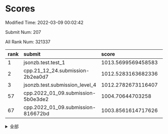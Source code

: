 # Scores

Modified Time: 2022-03-09 00:02:42

Submit Num: 207

All Rank Num: 321337

| rank |               submit               |       score        |       sigma        | pk_num |
| :--- | :--------------------------------- | :----------------- | :----------------- | :----- |
| 1    | jsonzb.test.test_1                 | 1013.5699569458583 | 0.7988828320796915 | 6210   |
| 2    | cpp.21_12_24.submission-2b2ea0d7   | 1012.5283163682336 | 0.7979989153389448 | 6207   |
| 3    | jsonzb.test.submission_level_4     | 1012.2782673116407 | 0.8116188105949271 | 6211   |
| 57   | cpp.2022_01_09.submission-5b0e3de2 | 1004.70644703258   | 0.7253842706826507 | 6206   |
| 67   | cpp.2022_01_09.submission-816672bd | 1003.8561614717626 | 0.7120384771599545 | 6214   |


<details>
<summary>全部</summary>

| rank |                 submit                 |       score        |       sigma        | pk_num |
| :--- | :------------------------------------- | :----------------- | :----------------- | :----- |
| 1    | jsonzb.test.test_1                     | 1013.5699569458583 | 0.7988828320796915 | 6210   |
| 2    | cpp.21_12_24.submission-2b2ea0d7       | 1012.5283163682336 | 0.7979989153389448 | 6207   |
| 3    | jsonzb.test.submission_level_4         | 1012.2782673116407 | 0.8116188105949271 | 6211   |
| 4    | gobigger.level_3.submission_level_3_45 | 1012.1658451900419 | 0.7771215742450329 | 6205   |
| 5    | gobigger.level_3.submission_level_3_18 | 1011.4937284056958 | 0.7703954148992005 | 6210   |
| 6    | gobigger.level_3.submission_level_3_1  | 1011.2072892329029 | 0.7772400213758429 | 6208   |
| 7    | gobigger.level_3.submission_level_3_17 | 1011.1671258290714 | 0.7716417346697894 | 6206   |
| 8    | gobigger.level_3.submission_level_3_5  | 1010.9816242997944 | 0.761396796179419  | 6212   |
| 9    | gobigger.level_3.submission_level_3_30 | 1010.6539486879475 | 0.7511464695619846 | 6210   |
| 10   | gobigger.level_3.submission_level_3_10 | 1010.6382564641563 | 0.7541236543462194 | 6211   |
| 11   | gobigger.level_3.submission_level_3_19 | 1010.4601706219959 | 0.7708112051603915 | 6209   |
| 12   | gobigger.level_3.submission_level_3_8  | 1010.4209135191633 | 0.7559612257548812 | 6208   |
| 13   | gobigger.level_3.submission_level_3_33 | 1010.3598179455399 | 0.7542507869337794 | 6206   |
| 14   | gobigger.level_3.submission_level_3_46 | 1010.3402146432409 | 0.7557557707151885 | 6210   |
| 15   | gobigger.level_3.submission_level_3_6  | 1010.2831347054957 | 0.7772165132159953 | 6211   |
| 16   | gobigger.level_3.submission_level_3_39 | 1010.2538768649782 | 0.7686232532622322 | 6205   |
| 17   | gobigger.level_3.submission_level_3_38 | 1010.2355192048057 | 0.7664449217242272 | 6207   |
| 18   | gobigger.level_3.submission_level_3_37 | 1010.233947202107  | 0.745759663548547  | 6208   |
| 19   | gobigger.level_3.submission_level_3_48 | 1010.2180412313342 | 0.7670871824986054 | 6212   |
| 20   | gobigger.level_3.submission_level_3_13 | 1010.1752070211213 | 0.7639927434127994 | 6211   |
| 21   | gobigger.level_3.submission_level_3_4  | 1010.1625753840157 | 0.7481721774167669 | 6212   |
| 22   | gobigger.level_3.submission_level_3_41 | 1010.1586972192605 | 0.7607547515098277 | 6207   |
| 23   | gobigger.level_3.submission_level_3_43 | 1010.1521109291585 | 0.7590011116968143 | 6212   |
| 24   | gobigger.level_3.submission_level_3_26 | 1010.0888234920353 | 0.78252604297921   | 6210   |
| 25   | gobigger.level_3.submission_level_3_11 | 1010.0506527015372 | 0.746410999613019  | 6210   |
| 26   | gobigger.level_3.submission_level_3_31 | 1010.0254631994173 | 0.7592851672126661 | 6212   |
| 27   | gobigger.level_3.submission_level_3_21 | 1010.021112424354  | 0.7625407143283768 | 6210   |
| 28   | gobigger.level_3.submission_level_3_2  | 1009.9296283934328 | 0.7582332372884008 | 6209   |
| 29   | gobigger.level_3.submission_level_3_44 | 1009.9143114612049 | 0.7542567994190886 | 6207   |
| 30   | gobigger.level_3.submission_level_3_20 | 1009.8129223255044 | 0.7697908546798287 | 6205   |
| 31   | gobigger.level_3.submission_level_3_15 | 1009.7490515368468 | 0.7716758260460198 | 6212   |
| 32   | gobigger.level_3.submission_level_3_23 | 1009.6022942691731 | 0.7574511141682432 | 6204   |
| 33   | gobigger.level_3.submission_level_3_34 | 1009.5991411980835 | 0.7550218687403635 | 6203   |
| 34   | gobigger.level_3.submission_level_3_22 | 1009.5582509946701 | 0.7524134661591297 | 6201   |
| 35   | gobigger.level_3.submission_level_3_0  | 1009.5402053480439 | 0.747539547151351  | 6210   |
| 36   | gobigger.level_3.submission_level_3_9  | 1009.4708021709848 | 0.7527724094571738 | 6210   |
| 37   | gobigger.level_3.submission_level_3_47 | 1009.4462456538607 | 0.7491583471430405 | 6206   |
| 38   | gobigger.level_3.submission_level_3_14 | 1009.4419084497002 | 0.7636241086224288 | 6209   |
| 39   | gobigger.level_3.submission_level_3_49 | 1009.4055353918881 | 0.7462167185119765 | 6211   |
| 40   | gobigger.level_3.submission_level_3_40 | 1009.346132895538  | 0.771459408533327  | 6204   |
| 41   | gobigger.level_3.submission_level_3_24 | 1009.3051406611169 | 0.7660734263474607 | 6205   |
| 42   | gobigger.level_3.submission_level_3_25 | 1009.299997446865  | 0.7293075353577987 | 6213   |
| 43   | gobigger.level_3.submission_level_3_7  | 1009.2417128004887 | 0.7394364007568247 | 6210   |
| 44   | gobigger.level_3.submission_level_3_3  | 1009.1707515361126 | 0.7541777974737878 | 6212   |
| 45   | gobigger.level_3.submission_level_3_28 | 1009.1119796052493 | 0.7674580874065815 | 6216   |
| 46   | gobigger.level_3.submission_level_3_36 | 1008.9941407359527 | 0.7641428004102212 | 6205   |
| 47   | gobigger.level_3.submission_level_3_35 | 1008.9625288790996 | 0.7536184349101117 | 6210   |
| 48   | gobigger.level_3.submission_level_3_27 | 1008.9390956585598 | 0.7449069755309933 | 6206   |
| 49   | gobigger.level_3.submission_level_3_12 | 1008.845356533813  | 0.7405437427491114 | 6208   |
| 50   | gobigger.level_3.submission_level_3_29 | 1008.6950448430201 | 0.7587192086108667 | 6213   |
| 51   | gobigger.level_3.submission_level_3_16 | 1008.4791094325973 | 0.7417987241710591 | 6209   |
| 52   | gobigger.level_3.submission_level_3_42 | 1008.4363228182066 | 0.7664238594338666 | 6210   |
| 53   | gobigger.level_3.submission_level_3_32 | 1008.3827684798065 | 0.7435827339154716 | 6207   |
| 54   | gobigger.level_1.submission_level_1_33 | 1004.8703049880894 | 0.7133304045367591 | 6211   |
| 55   | gobigger.level_1.submission_level_1_17 | 1004.7684327785693 | 0.717132338859597  | 6208   |
| 56   | gobigger.level_1.submission_level_1_3  | 1004.7461468101604 | 0.7154593491024955 | 6210   |
| 57   | cpp.2022_01_09.submission-5b0e3de2     | 1004.70644703258   | 0.7253842706826507 | 6206   |
| 58   | gobigger.level_1.submission_level_1_46 | 1004.6459866611978 | 0.7236257832024622 | 6207   |
| 59   | gobigger.level_1.submission_level_1_38 | 1004.594921981604  | 0.707930038322432  | 6210   |
| 60   | gobigger.level_1.submission_level_1_31 | 1004.5379736455715 | 0.7180517531566648 | 6215   |
| 61   | gobigger.level_1.submission_level_1_29 | 1004.5347450771521 | 0.7181193927231011 | 6211   |
| 62   | gobigger.level_1.submission_level_1_18 | 1004.459759771541  | 0.709464507004977  | 6214   |
| 63   | gobigger.level_1.submission_level_1_5  | 1004.3628262720346 | 0.7181631694196627 | 6211   |
| 64   | gobigger.level_1.submission_level_1_24 | 1004.2220108759781 | 0.7274815944100717 | 6201   |
| 65   | gobigger.level_1.submission_level_1_14 | 1004.0177039851066 | 0.7261929316033626 | 6211   |
| 66   | gobigger.level_1.submission_level_1_4  | 1003.9128595173162 | 0.7059468019077295 | 6204   |
| 67   | cpp.2022_01_09.submission-816672bd     | 1003.8561614717626 | 0.7120384771599545 | 6214   |
| 68   | gobigger.level_1.submission_level_1_36 | 1003.8309693770426 | 0.7238873389818864 | 6205   |
| 69   | gobigger.level_1.submission_level_1_22 | 1003.7485336741526 | 0.7195386073876732 | 6211   |
| 70   | gobigger.level_1.submission_level_1_32 | 1003.7444402623709 | 0.7159383080702217 | 6209   |
| 71   | gobigger.level_1.submission_level_1_37 | 1003.6573084091887 | 0.7265791313292053 | 6206   |
| 72   | gobigger.level_1.submission_level_1_21 | 1003.6479290737553 | 0.7069824168901179 | 6207   |
| 73   | gobigger.level_1.submission_level_1_11 | 1003.5258604562675 | 0.7170083267120039 | 6210   |
| 74   | gobigger.level_1.submission_level_1_47 | 1003.5034496169823 | 0.7161861947769841 | 6212   |
| 75   | gobigger.level_1.submission_level_1_1  | 1003.4495742363372 | 0.7265155620325028 | 6209   |
| 76   | gobigger.level_1.submission_level_1_42 | 1003.4433950057409 | 0.7098245842028864 | 6210   |
| 77   | gobigger.level_1.submission_level_1_34 | 1003.3837694349718 | 0.7181753192273561 | 6203   |
| 78   | gobigger.level_1.submission_level_1_7  | 1003.3761156829618 | 0.723156871557944  | 6214   |
| 79   | gobigger.level_1.submission_level_1_43 | 1003.3702066800166 | 0.7142364558276536 | 6209   |
| 80   | gobigger.level_1.submission_level_1_49 | 1003.3302806974452 | 0.7146704097532587 | 6207   |
| 81   | gobigger.level_1.submission_level_1_9  | 1003.2886956272769 | 0.7076551815797557 | 6210   |
| 82   | gobigger.level_1.submission_level_1_19 | 1003.2701217370137 | 0.7089816612576597 | 6209   |
| 83   | gobigger.level_1.submission_level_1_13 | 1003.2103051269893 | 0.7228750356150536 | 6205   |
| 84   | gobigger.level_1.submission_level_1_8  | 1003.1972508245645 | 0.7077265510200385 | 6204   |
| 85   | gobigger.level_1.submission_level_1_27 | 1003.1963403331687 | 0.7108901685418165 | 6210   |
| 86   | gobigger.level_1.submission_level_1_20 | 1003.1859358248918 | 0.7168060232090842 | 6210   |
| 87   | gobigger.level_1.submission_level_1_40 | 1003.1683014638304 | 0.7196903903301847 | 6208   |
| 88   | gobigger.level_1.submission_level_1_35 | 1003.1058663667483 | 0.702195661577434  | 6212   |
| 89   | gobigger.level_1.submission_level_1_39 | 1003.065699481599  | 0.7128919898874254 | 6218   |
| 90   | gobigger.level_1.submission_level_1_30 | 1003.051324215482  | 0.7053525663457598 | 6215   |
| 91   | gobigger.level_1.submission_level_1_28 | 1003.011320881911  | 0.7177055730910553 | 6211   |
| 92   | gobigger.level_1.submission_level_1_23 | 1002.980334472466  | 0.7263739386892362 | 6207   |
| 93   | gobigger.level_1.submission_level_1_6  | 1002.9427222313162 | 0.7135438769685478 | 6206   |
| 94   | gobigger.level_1.submission_level_1_12 | 1002.7540323089443 | 0.7089836416849823 | 6211   |
| 95   | gobigger.level_1.submission_level_1_25 | 1002.6701474749908 | 0.7080053366533173 | 6212   |
| 96   | gobigger.level_1.submission_level_1_2  | 1002.6608069965728 | 0.7094611037491338 | 6203   |
| 97   | gobigger.level_1.submission_level_1_16 | 1002.6418733025481 | 0.7120840273576865 | 6205   |
| 98   | gobigger.level_1.submission_level_1_10 | 1002.517553730451  | 0.7265516140294385 | 6208   |
| 99   | gobigger.level_1.submission_level_1_15 | 1002.4263451046347 | 0.7099334504908446 | 6211   |
| 100  | gobigger.level_1.submission_level_1_0  | 1002.4104923978663 | 0.7069567659089082 | 6211   |
| 101  | gobigger.level_1.submission_level_1_26 | 1002.3505845458831 | 0.7067473205076922 | 6206   |
| 102  | gobigger.level_1.submission_level_1_45 | 1002.154597949238  | 0.713297617621149  | 6213   |
| 103  | gobigger.level_1.submission_level_1_44 | 1002.0027548570675 | 0.710982258645273  | 6212   |
| 104  | gobigger.level_1.submission_level_1_41 | 1001.7239512166904 | 0.7129697027183999 | 6214   |
| 105  | gobigger.level_1.submission_level_1_48 | 1000.8651880072313 | 0.7033132232818818 | 6210   |
| 106  | gobigger.random.submission_random_25   | 997.3187742454546  | 0.7218540120583765 | 6212   |
| 107  | gobigger.random.submission_random_31   | 997.1653483347985  | 0.706192151214676  | 6206   |
| 108  | gobigger.random.submission_random_39   | 997.1239364436425  | 0.7009553745658492 | 6208   |
| 109  | gobigger.random.submission_random_46   | 997.0906950458736  | 0.6995420955019234 | 6213   |
| 110  | gobigger.random.submission_random_6    | 996.8977989708278  | 0.7146295565640634 | 6209   |
| 111  | gobigger.random.submission_random_21   | 996.8939355858334  | 0.7215667489425599 | 6210   |
| 112  | gobigger.random.submission_random_36   | 996.8017468753055  | 0.7091851419861582 | 6209   |
| 113  | gobigger.random.submission_random_20   | 996.7794169898909  | 0.7034995841141592 | 6210   |
| 114  | gobigger.random.submission_random_0    | 996.7464072461643  | 0.7017186581973247 | 6212   |
| 115  | gobigger.random.submission_random_5    | 996.7460073939734  | 0.703900657687089  | 6208   |
| 116  | gobigger.random.submission_random_15   | 996.6852482214941  | 0.7023315647547808 | 6209   |
| 117  | gobigger.random.submission_random_29   | 996.6846545239868  | 0.7201156466061137 | 6207   |
| 118  | gobigger.random.submission_random_49   | 996.4838253271114  | 0.7200392063523455 | 6209   |
| 119  | gobigger.random.submission_random_1    | 996.4366962286701  | 0.7016129390569472 | 6204   |
| 120  | gobigger.random.submission_random_26   | 996.376446213506   | 0.7003438513026403 | 6207   |
| 121  | gobigger.random.submission_random_37   | 996.3293927325561  | 0.7086413584502831 | 6211   |
| 122  | gobigger.random.submission_random_10   | 996.3270152354082  | 0.7029382135110124 | 6214   |
| 123  | gobigger.random.submission_random_28   | 996.3238199750672  | 0.7056453905766603 | 6212   |
| 124  | gobigger.random.submission_random_17   | 996.2807286027021  | 0.7129703199178559 | 6213   |
| 125  | gobigger.random.submission_random_27   | 996.1518739807946  | 0.7053914936189974 | 6213   |
| 126  | gobigger.random.submission_random_12   | 996.1170220918209  | 0.7098069477076003 | 6211   |
| 127  | gobigger.random.submission_random_35   | 996.1033881133502  | 0.7202872347511715 | 6212   |
| 128  | gobigger.random.submission_random_48   | 996.0893913755039  | 0.7050955536438855 | 6207   |
| 129  | gobigger.random.submission_random_3    | 996.0845143333706  | 0.704986041970011  | 6211   |
| 130  | gobigger.random.submission_random_7    | 996.070634393862   | 0.7145050114033077 | 6212   |
| 131  | gobigger.random.submission_random_43   | 996.0334074073334  | 0.7155599825651332 | 6204   |
| 132  | gobigger.random.submission_random_32   | 995.979706503796   | 0.6977518119745357 | 6205   |
| 133  | gobigger.random.submission_random_23   | 995.9503759353772  | 0.7000122289722086 | 6212   |
| 134  | gobigger.random.submission_random_14   | 995.9055103026823  | 0.718932182458564  | 6205   |
| 135  | gobigger.random.submission_random_4    | 995.8728183458388  | 0.725316818759022  | 6212   |
| 136  | gobigger.random.submission_random_8    | 995.7417405615387  | 0.7075487220463256 | 6207   |
| 137  | gobigger.random.submission_random_11   | 995.7231378232616  | 0.7091136430290323 | 6212   |
| 138  | gobigger.random.submission_random_13   | 995.6158064511889  | 0.7191089981602945 | 6205   |
| 139  | gobigger.random.submission_random_30   | 995.605629571608   | 0.7225953295695897 | 6212   |
| 140  | gobigger.random.submission_random_34   | 995.5358381814971  | 0.7154612323707363 | 6213   |
| 141  | gobigger.random.submission_random_24   | 995.5216234627388  | 0.6991439270470211 | 6209   |
| 142  | gobigger.random.submission_random_40   | 995.508326036544   | 0.69869633636685   | 6207   |
| 143  | gobigger.random.submission_random_22   | 995.4977456655392  | 0.7123921061072308 | 6212   |
| 144  | gobigger.random.submission_random_45   | 995.4516734044312  | 0.7263102138865193 | 6210   |
| 145  | gobigger.random.submission_random_16   | 995.3846919835288  | 0.7034353437693273 | 6209   |
| 146  | gobigger.random.submission_random_33   | 995.3372900750628  | 0.7191038470296414 | 6210   |
| 147  | gobigger.random.submission_random_47   | 995.2481866498525  | 0.7086932717818746 | 6211   |
| 148  | gobigger.random.submission_random_42   | 995.1895866216076  | 0.7267481438899577 | 6208   |
| 149  | gobigger.random.submission_random_41   | 995.131625858488   | 0.720123814714516  | 6209   |
| 150  | gobigger.random.submission_random_19   | 995.0976415173914  | 0.712396582981558  | 6215   |
| 151  | gobigger.random.submission_random_44   | 994.9156722673972  | 0.7180291477026267 | 6210   |
| 152  | gobigger.random.submission_random_2    | 994.8447918779946  | 0.7265915016653365 | 6214   |
| 153  | gobigger.random.submission_random_9    | 994.7901395775845  | 0.7189353901240154 | 6210   |
| 154  | gobigger.random.submission_random_38   | 994.5310936006982  | 0.7118104840791829 | 6207   |
| 155  | gobigger.random.submission_random_18   | 994.500273349645   | 0.7143393577144067 | 6210   |
| 156  | gobigger.level_2.submission_level_2_15 | 994.134858245553   | 0.7340744241322946 | 6208   |
| 157  | gobigger.level_2.submission_level_2_25 | 994.0925243627875  | 0.7473335810691342 | 6205   |
| 158  | gobigger.level_2.submission_level_2_2  | 993.8305192598077  | 0.7212281607289295 | 6207   |
| 159  | gobigger.level_2.submission_level_2_22 | 993.6565934198776  | 0.7394841536969097 | 6212   |
| 160  | gobigger.level_2.submission_level_2_14 | 993.5852817755206  | 0.7274818923197087 | 6212   |
| 161  | gobigger.level_2.submission_level_2_26 | 993.5506698421809  | 0.7485445822851264 | 6208   |
| 162  | gobigger.level_2.submission_level_2_20 | 993.3549209376171  | 0.7267519638836787 | 6210   |
| 163  | gobigger.level_2.submission_level_2_31 | 993.2387696881266  | 0.7457758609137343 | 6210   |
| 164  | gobigger.level_2.submission_level_2_36 | 993.1405856841022  | 0.7254252574585137 | 6208   |
| 165  | gobigger.level_2.submission_level_2_21 | 993.083057217393   | 0.7276490426237481 | 6213   |
| 166  | gobigger.level_2.submission_level_2_30 | 992.9943026316762  | 0.7219937193709489 | 6207   |
| 167  | gobigger.level_2.submission_level_2_4  | 992.9028488724706  | 0.723887046990059  | 6207   |
| 168  | gobigger.level_2.submission_level_2_43 | 992.8792237439549  | 0.7423142256211825 | 6210   |
| 169  | gobigger.level_2.submission_level_2_40 | 992.7702477698781  | 0.739348057181716  | 6213   |
| 170  | gobigger.level_2.submission_level_2_38 | 992.655590497972   | 0.7200950861895121 | 6211   |
| 171  | gobigger.level_2.submission_level_2_18 | 992.5626241176782  | 0.7454763582937676 | 6208   |
| 172  | gobigger.level_2.submission_level_2_32 | 992.478229588121   | 0.7473533231651607 | 6203   |
| 173  | gobigger.level_2.submission_level_2_42 | 992.3907500473969  | 0.7367383214991218 | 6209   |
| 174  | gobigger.level_2.submission_level_2_13 | 992.3780274323766  | 0.7478586371986246 | 6210   |
| 175  | gobigger.level_2.submission_level_2_16 | 992.3137470001574  | 0.7451666003202926 | 6209   |
| 176  | gobigger.level_2.submission_level_2_8  | 992.2971908484965  | 0.7309150605989421 | 6212   |
| 177  | gobigger.level_2.submission_level_2_9  | 992.2438021240453  | 0.7435401923198615 | 6213   |
| 178  | gobigger.level_2.submission_level_2_46 | 992.2277411152071  | 0.7477985314605295 | 6214   |
| 179  | gobigger.level_2.submission_level_2_49 | 992.1904016269895  | 0.748796239376022  | 6215   |
| 180  | gobigger.level_2.submission_level_2_3  | 992.179692088996   | 0.7529861036744075 | 6208   |
| 181  | gobigger.level_2.submission_level_2_28 | 992.1580622560904  | 0.74381018852725   | 6213   |
| 182  | gobigger.level_2.submission_level_2_5  | 992.0922288527343  | 0.7441897180271038 | 6214   |
| 183  | gobigger.level_2.submission_level_2_44 | 992.0757367473076  | 0.7427431259977021 | 6211   |
| 184  | gobigger.level_2.submission_level_2_48 | 992.0050141793629  | 0.7501944258501041 | 6215   |
| 185  | gobigger.level_2.submission_level_2_34 | 991.9366445084125  | 0.7361906624588611 | 6211   |
| 186  | gobigger.level_2.submission_level_2_11 | 991.8953376017151  | 0.756914840147818  | 6213   |
| 187  | gobigger.level_2.submission_level_2_23 | 991.887164152778   | 0.7589927306047888 | 6208   |
| 188  | gobigger.level_2.submission_level_2_7  | 991.8303721150479  | 0.7320702615184909 | 6204   |
| 189  | gobigger.level_2.submission_level_2_12 | 991.8292606576235  | 0.7519106033168459 | 6212   |
| 190  | gobigger.level_2.submission_level_2_10 | 991.8217652804942  | 0.7410094120859292 | 6211   |
| 191  | gobigger.level_2.submission_level_2_19 | 991.7755933859474  | 0.7598450538866213 | 6208   |
| 192  | gobigger.level_2.submission_level_2_29 | 991.7490222003448  | 0.7443929541192866 | 6212   |
| 193  | gobigger.level_2.submission_level_2_35 | 991.7486210610199  | 0.7473568545035926 | 6214   |
| 194  | gobigger.level_2.submission_level_2_33 | 991.5920609350935  | 0.7555524715413445 | 6208   |
| 195  | gobigger.level_2.submission_level_2_17 | 991.3607367479732  | 0.7554830756181063 | 6207   |
| 196  | gobigger.level_2.submission_level_2_37 | 991.3157010544337  | 0.750776813395224  | 6210   |
| 197  | gobigger.level_2.submission_level_2_1  | 991.0810405510617  | 0.7443084185580998 | 6208   |
| 198  | gobigger.level_2.submission_level_2_24 | 991.0625908103966  | 0.7483329612187168 | 6204   |
| 199  | gobigger.level_2.submission_level_2_0  | 991.0371885664216  | 0.779666826052124  | 6210   |
| 200  | gobigger.level_2.submission_level_2_27 | 990.8945368985744  | 0.7509217998159371 | 6207   |
| 201  | gobigger.level_2.submission_level_2_39 | 990.8375016984846  | 0.7527932544128927 | 6211   |
| 202  | gobigger.level_2.submission_level_2_47 | 990.8250359806091  | 0.7746097466000474 | 6205   |
| 203  | gobigger.level_2.submission_level_2_41 | 990.3275540753995  | 0.7776547625375609 | 6211   |
| 204  | gobigger.level_2.submission_level_2_6  | 990.2513070781207  | 0.7666117587357546 | 6212   |
| 205  | gobigger.level_2.submission_level_2_45 | 990.1431639351995  | 0.7873385297760065 | 6210   |
| 206  | gobigger.none.submission_none_0        | 978.9580833520807  | 1.2700988777709268 | 6209   |
| 207  | gobigger.none.submission_none_1        | 976.1480275697645  | 1.4007681801996248 | 6213   |

</details>